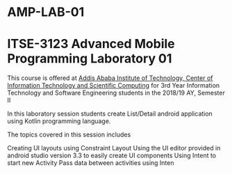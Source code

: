 # AMP-LAB-01
# ITSE-3123 Advanced Mobile Programming Laboratory 01

This course is offered at [Addis Ababa Institute of Technology, Center of Information Technology and Scientific Computing](www.aait.edu.et) for 3rd Year Information Technology and Software Engineering students in the 2018/19 AY, Semester II

In this laboratory session students create List/Detail android application using Kotlin programming language.

The topics covered in this session includes

Creating UI layouts using Constraint Layout
Using the UI editor provided in android studio version 3.3 to easily create UI components
Using Intent to start new Activity
Pass data between activities using Inten
